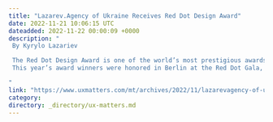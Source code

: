 ```yaml
---
title: "Lazarev.Agency of Ukraine Receives Red Dot Design Award"
date: 2022-11-21 10:06:15 UTC
dateadded: 2022-11-22 00:00:09 +0000
description: "
 By Kyrylo Lazariev 

 The Red Dot Design Award is one of the world’s most prestigious awards that creatives can win for outstanding quality and exceptional achievements in design. Among the world-renowned companies that have received this award are Apple, Google, Sony, and Xiaomi. In 2022, Ukrainian agencies were among the winners list in various categories, including Lazarev.Agency, which received five awards in the Brands and Communication Design category. 
 This year’s award winners were honored in Berlin at the Red Dot Gala, which took pace on October 28, 2022. Lazarev.Agency attended the event. Other Ukrainian agencies that were among the winners included companies such as Awesomic, Bickerstaff.734, dops.digital; Excited, a digital-product design agency; fedoriv, Grape,  IAMIDEA agency, MOZGI GROUP, Plai Büro, Qubstudio Digital Product Design and Branding Agency, Superheroes, Techiia Holding Limited, The First The Last, and Taktika Agency. Let’s take a look at some of the projects that won awards in 2022. Read More 

"
link: "https://www.uxmatters.com/mt/archives/2022/11/lazarevagency-of-ukraine-receives-red-dot-design-award.php"
category:
directory: _directory/ux-matters.md
---
```

